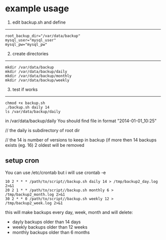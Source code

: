 example usage
============


1) edit backup.sh and define
------------

```
root_backup_dir="/var/data/backup"
mysql_user="mysql_user"
mysql_pw="mysql_pw"
```

2) create directories
------------

```
mkdir /var/data/backup
mkdir /var/data/backup/daily
mkdir /var/data/backup/monthly
mkdir /var/data/backup/weekly
```

3) test if works
------------------------

```
chmod +x backup.sh
./backup.sh daily 14
ls /var/data/backup/daily
```
in /var/data/backup/daily You should find file in format "2014-01-01_10:25"

// the daily is subdirectory of root dir

// the 14 is number of versions to keep in backup (if more then 14 backups exists (eg. 16) 2  oldest will be removed

setup cron
-------------------------

You can use /etc/crontab but i will use crontab -e

```
10 2 * * * /path/to/script//backup.sh daily 14 > /tmp/backup2_day.log 2>&1
20 2 1 * * /path/to/script//backup.sh monthly 6 > /tmp/backup2_month.log 2>&1
30 2 * * 0 /path/to/script//backup.sh weekly 12 > /tmp/backup2_week.log 2>&1
```

this will make backups every day, week, month
and will delete:
- dayly backups older than 14 days
- weekly backups older than 12 weeks
- monthly backups older than 6 months
